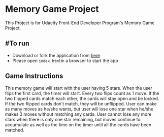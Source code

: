 # Memory Game Project

This Project is for Udacity Front-End Developer Program's Memory Game Project.

#To run
---------------------------
- Download or fork the application from [here](https://github.com/lizzie11212/frontend-nanodegree-memory-game)
- Please open ```index.html```in a browser to start the app


## Game Instructions

This memory game will start with the user having 5 stars. When the user flips the first card, the timer will start. Every two flips count as 1 move. If the two flipped cards match each other, the cards will stay open and be locked. If the two flipped cards don't match, they will be unflipped. User can make as many moves as he/she wants, but user will lose one star when he/she makes 3 moves without matching any cards. User cannot lose any more stars when there is only one star remaining, but moves continue to accumulate as well as the time on the timer until all the cards have been matched.
